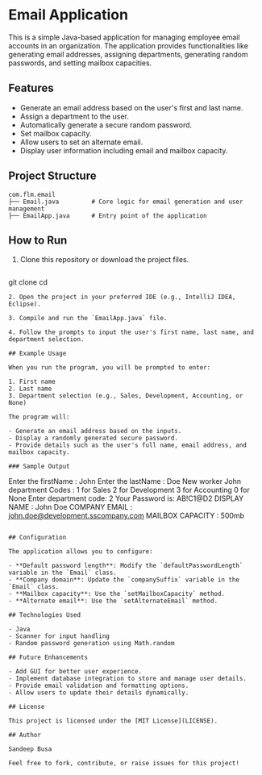 # Email Application

This is a simple Java-based application for managing employee email accounts in an organization. The application provides functionalities like generating email addresses, assigning departments, generating random passwords, and setting mailbox capacities.

## Features

- Generate an email address based on the user's first and last name.
- Assign a department to the user.
- Automatically generate a secure random password.
- Set mailbox capacity.
- Allow users to set an alternate email.
- Display user information including email and mailbox capacity.

## Project Structure

```
com.flm.email
├── Email.java         # Core logic for email generation and user management
├── EmailApp.java      # Entry point of the application
```

## How to Run

1. Clone this repository or download the project files.
   ```
git clone <repository-url>
cd <project-folder>
```
2. Open the project in your preferred IDE (e.g., IntelliJ IDEA, Eclipse).

3. Compile and run the `EmailApp.java` file.

4. Follow the prompts to input the user's first name, last name, and department selection.

## Example Usage

When you run the program, you will be prompted to enter:

1. First name
2. Last name
3. Department selection (e.g., Sales, Development, Accounting, or None)

The program will:

- Generate an email address based on the inputs.
- Display a randomly generated secure password.
- Provide details such as the user's full name, email address, and mailbox capacity.

### Sample Output
```
Enter the firstName : John
Enter the lastName : Doe
New worker John department Codes :
1 for Sales
2 for Development
3 for Accounting
0 for None
Enter department code: 2
Your Password is: AB!C1@D2
DISPLAY NAME : John Doe
COMPANY EMAIL : john.doe@development.sscompany.com
MAILBOX CAPACITY : 500mb
```

## Configuration

The application allows you to configure:

- **Default password length**: Modify the `defaultPasswordLength` variable in the `Email` class.
- **Company domain**: Update the `companySuffix` variable in the `Email` class.
- **Mailbox capacity**: Use the `setMailboxCapacity` method.
- **Alternate email**: Use the `setAlternateEmail` method.

## Technologies Used

- Java
- Scanner for input handling
- Random password generation using Math.random

## Future Enhancements

- Add GUI for better user experience.
- Implement database integration to store and manage user details.
- Provide email validation and formatting options.
- Allow users to update their details dynamically.

## License

This project is licensed under the [MIT License](LICENSE).

## Author

Sandeep Busa

Feel free to fork, contribute, or raise issues for this project!
